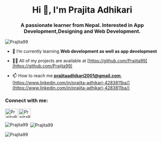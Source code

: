 <h1 align="center">Hi 👋, I'm Prajita Adhikari</h1>
<h3 align="center">A passionate learner from Nepal. Interested in App Development,Designing and Web Development.</h3>

<p align="left"> <img src="https://komarev.com/ghpvc/?username=Prajita99&label=Profile%20views&color=0e75b6&style=flat" alt="Prajita99" /> </p>


- 🌱 I’m currently learning **Web development as well as app development**

- 👨‍💻 All of my projects are available at [https://github.com/Prajita99](https://github.com/Prajita99)
- 📫 How to reach me **prajitaadhikari2001@gmail.com**, [https://www.linkedin.com/in/prajita-adhikari-4283811ba/](https://www.linkedin.com/in/prajita-adhikari-4283811ba/)

<h3 align="left">Connect with me:</h3>
<p align="left">
<a href="https://fb.com/prajita.adhikari.73" target="blank"><img align="center" src="https://raw.githubusercontent.com/rahuldkjain/github-profile-readme-generator/master/src/images/icons/Social/facebook.svg" alt="Prajita99" height="30" width="40" /></a>
<a href="https://instagram.com/prajeetaadhikari" target="blank"><img align="center" src="https://raw.githubusercontent.com/rahuldkjain/github-profile-readme-generator/master/src/images/icons/Social/instagram.svg" alt="Prajita99" height="30" width="40" /></a>
</p>

<p><img align="left" src="https://github-readme-stats.vercel.app/api/top-langs?username=Prajita99&show_icons=true&locale=en&layout=compact&theme=onedark" alt="Prajita99" /></p>

<p>&nbsp;<img align="center" src="https://github-readme-stats.vercel.app/api?username=Prajita99&show_icons=true&locale=en&theme=onedark" alt="Prajita99" /></p>

<p><img align="center" src="https://github-readme-streak-stats.herokuapp.com/?user=Prajita99&theme=onedark" alt="Prajita99" /></p>
